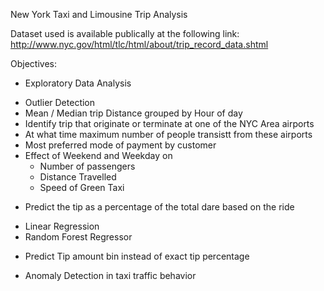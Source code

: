 New York Taxi and Limousine Trip Analysis

Dataset used is available publically at the following link:
http://www.nyc.gov/html/tlc/html/about/trip_record_data.shtml

Objectives: 

* Exploratory Data Analysis
- Outlier Detection
- Mean / Median trip Distance grouped by Hour of day
- Identify trip that originate or terminate at one of the NYC Area airports
- At what time maximum number of people transistt from these airports
- Most preferred mode of payment by customer
- Effect of Weekend and Weekday on 
	- Number of passengers
	- Distance Travelled
	- Speed of Green Taxi

* Predict the tip as a percentage of the total dare based on the ride
- Linear Regression
- Random Forest Regressor

* Predict Tip amount bin instead of exact tip percentage

* Anomaly Detection in taxi traffic behavior






